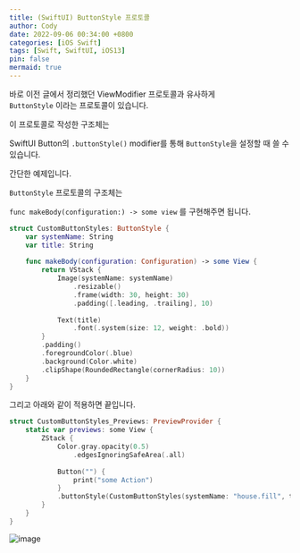 ```yaml
---
title: (SwiftUI) ButtonStyle 프로토콜
author: Cody
date: 2022-09-06 00:34:00 +0800
categories: [iOS Swift]
tags: [Swift, SwiftUI, iOS13]
pin: false
mermaid: true
---
```


바로 이전 글에서 정리했던 ViewModifier 프로토콜과 유사하게  
`ButtonStyle` 이라는 프로토콜이 있습니다.

이 프로토콜로 작성한 구조체는

SwiftUI Button의 `.buttonStyle()` modifier를 통해 `ButtonStyle`을 설정할 때 쓸 수 있습니다.

간단한 예제입니다.

`ButtonStyle` 프로토콜의 구조체는

`func makeBody(configuration:) -> some view` 를 구현해주면 됩니다.

```swift
struct CustomButtonStyles: ButtonStyle {
    var systemName: String
    var title: String
    
    func makeBody(configuration: Configuration) -> some View {
        return VStack {
            Image(systemName: systemName)
                .resizable()
                .frame(width: 30, height: 30)
                .padding([.leading, .trailing], 10)
            
            Text(title)
                .font(.system(size: 12, weight: .bold))
        }
        .padding()
        .foregroundColor(.blue)
        .background(Color.white)
        .clipShape(RoundedRectangle(cornerRadius: 10))
    }
}
```

그리고 아래와 같이 적용하면 끝입니다.

```swift
struct CustomButtonStyles_Previews: PreviewProvider {
    static var previews: some View {
        ZStack {
            Color.gray.opacity(0.5)
                .edgesIgnoringSafeArea(.all)
            
            Button("") {
                print("some Action")
            }
            .buttonStyle(CustomButtonStyles(systemName: "house.fill", title: "Home"))
        }
    }
}
```

![image](https://github.com/swiftycody/swiftycody.github.io/assets/9062513/57d82c7b-b5f0-4f6a-916b-71ef73eeb5ac)